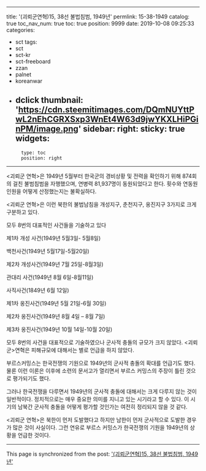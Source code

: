 
---
title: '(괴뢰군연혁)15, 38선 불법침범, 1949년'
permlink: 15-38-1949
catalog: true
toc_nav_num: true
toc: true
position: 9999
date: 2019-10-08 09:25:33
categories:
- sct
tags:
- sct
- sct-kr
- sct-freeboard
- zzan
- palnet
- koreanwar
- dclick
thumbnail: 'https://cdn.steemitimages.com/DQmNUYttPwL2nEhCGRXSxp3WnEt4W63d9jwYKXLHiPGinPM/image.png'
sidebar:
    right:
        sticky: true
widgets:
    -
        type: toc
        position: right
---


<괴뢰군 연혁>은 1949년 5월부터 한국군의 경비상황 및 전력을 확인하기 위해 874회의 걸친 불범침범을 자행했으며, 연병력 81,937명이 동원되었다고 한다. 횟수와 연동원 인원을 어떻게 산정했는지는 불확실하다.

<괴뢰군 연혁>은 이런 북한의 불법남침을 개성지구, 춘천지구, 옹진지구 3가지로 크게 구분하고 있다.

모두 8번의 대표적인 사건들을 기술하고 있다

제1차 개성 사건(1949년 5월3일- 5월8일)

백천사건(1949년 5월17일-5월20일)

제2차 개성사건(1949년 7월 25일-8월3일)

관대리 사건(1949년 8월 6일-8월11일)

사직사건(1849년 6월 12일)

제1차 옹진사건(1949년 5월 21일-6월 30일)

제2차 옹진사건(1949년 8월 4일 – 8월 7일)

제3차 옹진사건(1949년 10월 14일-10월 20일)

모두 8번의 사건을 대표적으로 기술하였으나 군사적 충돌의 규모가 크지 않았다. <괴뢰군>연혁은 피해규모에 대해서는 별로 언급을 하지 않았다.

부르스커밍스는 한국전쟁의 기원으로 1949년의 군사적 충돌의 확대를 언급기도 했다. 물론 이런 이론은 이후에 소련의 문서고가 열리면서 부르스 커밍스의 주장이 틀린 것으로 평가되기도 했다.

그러나 한국전쟁을 다루면서 1949년의 군사적 충돌에 대해서는 크게 다루지 않는 것이 일반적이다. 정치적으로는 매우 중요한 의미를 지니고 있는 시기라고 할 수 있다. 이 시기의 남북간 군사적 충돌을 어떻게 평가할 것인가는 여전히 정리되지 않을 것 같다.

<괴뢰군 연혁>은 북한이 먼저 도발했다고 하지만 남한이 먼저 군사적으로 도발한 경우가 많은 것이 사실이다. 그런 연유로 부르스 커밍스가 한국전쟁의 기원을 1949년의 상황을 언급한 것이다.

- - -

This page is synchronized from the post: ['(괴뢰군연혁)15, 38선 불법침범, 1949년'](https://steemit.com/@wisdomandjustice/15-38-1949)
